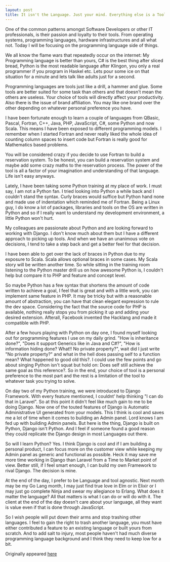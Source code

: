 ```yaml
---
layout: post
title: It isn't the Language. Just your mind. Everything else is a Tool.
---
```


One of the common patterns amongst Software Developers or other IT professionals, is their passion and loyalty to their tools. From operating systems, programming languages, hardware infrastructures and all what not. Today I will be focusing on the programming language side of things.

We all know the flame wars that repeatedly occur on the internet: My Programming language is better than yours, C# is the best thing after sliced bread, Python is the most readable language after Klingon, you only a real programmer if you program in Haskel etc. Lets pour some ice on that situation for a minute and lets talk like adults just for a second.

Programming languages are tools just like a drill, a hammer and glue. Some tools are better suited for some task than others and that doesn't mean the others are useless. Your choice of tools will directly affect your productivity. Also there is the issue of brand affiliation. You may like one brand over the other depending on whatever personal preference you have.

I have been fortunate enough to learn a couple of languages from QBasic, Pascal, Fortran, C++, Java, PHP, JavaScript, C#, some Python and now Scala. This means I have been exposed to different programming models. I remember when I started Fortran and never really liked the whole idea of counting column spaces to insert code but Fortran is really good for Mathematics based problems.

You will be considered crazy if you decide to use Fortran to build a reservation system. To be honest, you can build a reservation system and maybe add some crazy maths to the reservation process. The power of the tool is all a factor of your imagination and understanding of that language. Life isn't easy anyways.

Lately, I have been taking some Python training at my place of work. I must say, I am not a Python fan. I tried looking into Python a while back and I couldn't stand the syntax. Curly braces would suffice but Python hand none and made use of indentation which reminded me of Fortran. Being a Linux guy, I do know a lot of packages, libraries and tools on the OS are written in Python and so if I really want to understand my development environment, a little Python won't hurt.

My colleagues are passionate about Python and are looking forward to working with Django. I don't know much about them but I have a different approach to picking up tools. And when we have an unanimous vote on decisions, I tend to take a step back and get a better feel for that decision.

I have been able to get over the lack of braces in Python due to my exposure to Scala. Scala allows optional braces in some cases. My Scala story will be written another time. So while sitting in the training room listening to the Python master drill us on how awesome Python is, I couldn't help but compare it to PHP and feature and concept level.

So maybe Python has a few syntax that shortens the amount of code written to achieve a goal, I feel that is great and with a little work, you can implement same feature in PHP. It may be tricky but with a reasonable amount of abstraction, you can have that clean elegant expression to rule the dev space. Considering the fact that the source code for PHP is available, nothing really stops you from picking it up and adding your desired extension. Afterall, Facebook invented the Hacklang and made it compatible with PHP.

After a few hours playing with Python on day one, I found myself looking out for programming features I use on my daily grind. "How is inheritance done?", "Does it support Generics like in Java and C#?", "How is information hiding done? What!! No private property?", wait did I just write "No private property?" and what in the hell does passing self to a function mean? What happened to good old this?. I could use the few points and go about singing Python isn't squat but hold on: Does self still achieve the same goal as this reference?. So in the end, your choice of tool is a personal preference to the most part and the rest is a limitation of the tool to whatever task you trying to solve.

On day two of my Python training, we were introduced to Django Framework. With every feature mentioned, I couldnt' help thinking "I can do that in Laravel". So at this point it didn't feel like much gain to me to be doing Django. Now one of the touted features of Django is Automatic Administrative UI generated from your models. This I think is cool and saves me a lot of time when it comes to building an Admin panel. Lord knows I am fed up with building Admin panels. But here is the thing, Django is built on Python, Django isn't Python. And I feel if someone found a good reason they could replicate the Django design in most Languages out there.

So will I learn Python? Yes. I think Django is cool and if I am building a personal product, I can focus more on the customer view while keeping my Admin panel as generic and functional as possible. Heck it may save me more time working in Django than Laravel from a Time to Market point of view. Better still, if I feel smart enough, I can build my own Framework to rival Django. The decision is mine.

At the end of the day, I prefer to be Language and tool agnostic. Next month may be my Go Lang month, I may just find true love in Elm or in Elixir or I may just go complete Ninja and swear my allegiance to Erlang. What does it matter the language? All that matters is what I can do or will do with it. The client at the end of the day doesn't care about your language, all they want is value even if that is done through JavaScript.

So I wish people will put down their arms and stop trashing other languages. I feel to gain the right to trash another language, you must have either contributed a feature to an existing language or built yours from scratch. And to add salt to injury, most people haven't had much diverse programming language background and I think they need to keep low for a bit.

Originally appeared [here](http://ndifreke-ekott.info/2016/04/23/it-isnt-the-language-just-your-mind/)
